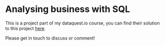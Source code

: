 # Analysing business with SQL

This is a project part of my dataquest.io course, you can find their solution to this project [here](https://github.com/dataquestio/solutions/blob/master/Mission191Solutions.ipynb).

Please get in touch to discuss or comment!
